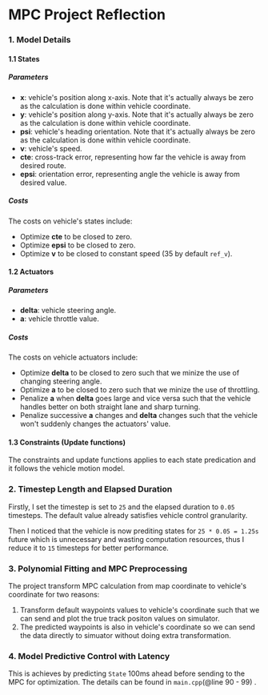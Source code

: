 # MPC Project Reflection

### 1. Model Details 
#### 1.1 States
##### Parameters
* **x**: vehicle's position along x-axis. Note that it's actually always  be zero as the calculation is done within vehicle coordinate.
* **y**: vehicle's position along y-axis. Note that it's actually always be zero as the calculation is done within vehicle coordinate.
* **psi**:  vehicle's heading orientation. Note that it's actually always be zero as the calculation is done within vehicle coordinate.
* **v**: vehicle's speed.
* **cte**: cross-track error, representing how far the vehicle is away from desired route.
* **epsi**: orientation error, representing angle the vehicle is away from desired value.

##### Costs
 The costs on vehicle's states include:
 
 * Optimize  **cte** to be closed to zero.
 * Optimize **epsi** to be closed to zero.
 * Optimize **v** to be closed to constant speed (35 by default `ref_v`).
 
#### 1.2 Actuators
##### Parameters
* **delta**: vehicle steering angle.
* **a**: vehicle throttle value.

##### Costs
The costs on vehicle actuators include:

* Optimize **delta** to be closed to zero such that we minize the use of changing steering angle.
* Optimize **a** to be closed to zero such that  we minize the use of throttling.
* Penalize **a** when **delta** goes large and vice versa such that the vehicle handles better on both straight lane and sharp turning.
* Penalize successive **a** changes and **delta** changes such that the vehicle won't suddenly changes the actuators' value.

#### 1.3 Constraints (Update functions)
The constraints and update functions applies to each state predication and it follows the vehicle motion model.

### 2. Timestep Length and Elapsed Duration
Firstly, I set the timestep is set to `25` and the elapsed duration to `0.05` timesteps. The default value already satisfies vehicle control granularity.

Then I noticed that the vehicle is now prediting states for `25 * 0.05 = 1.25s` future which is unnecessary and wasting computation resources, thus I reduce it to `15` timesteps for better performance.

### 3. Polynomial Fitting and MPC Preprocessing
The project transform MPC calculation from map coordinate to vehicle's coordinate for two reasons:

1. Transform default waypoints values to vehicle's coordinate such that we can send and plot the true track  positon values on simulator.
2. The predicted waypoints is also in vehicle's coordinate so we can send the data directly to simuator without doing extra transformation. 

### 4. Model Predictive Control with Latency
This is achieves by predicting `State` 100ms ahead before sending to the MPC for optimization. The details can be found in `main.cpp`(@line 90 - 99) .
